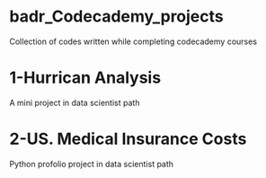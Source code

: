 # badr_Codecademy_projects
Collection of codes written while completing codecademy courses 

# 1-Hurrican Analysis 
A mini project in data scientist path

# 2-US. Medical Insurance Costs 
Python profolio project in data scientist path
